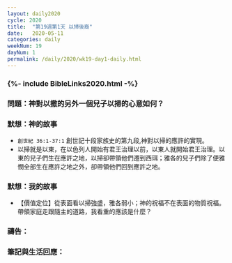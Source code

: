 ```yaml
---
layout: daily2020
cycle: 2020
title:  "第19週第1天 以掃後裔"
date:   2020-05-11
categories: daily
weekNum: 19
dayNum: 1
permalink: /daily/2020/wk19-day1-daily.html
---
```


### {%- include BibleLinks2020.html -%}

### 問題：神對以撒的另外一個兒子以掃的心意如何？

### 默想：神的故事
+ `創世紀 36:1-37:1` 創世記十段家族史的第九段,神對以掃的應許的實現。
+ 以掃就是以東，在以色列人開始有君王治理以前，以東人就開始君王治理。以東的兒子們生在應許之地，以掃卻帶領他們遷到西珥；雅各的兒子們除了便雅憫全部生在應許之地之外，卻帶領他們回到應許之地。

### 默想：我的故事
+ 【價值定位】從表面看以掃強盛，雅各弱小；神的祝福不在表面的物質祝福。帶領家庭走跟隨主的道路，我看重的應該是什麼？

### 禱告：

### 筆記與生活回應：

